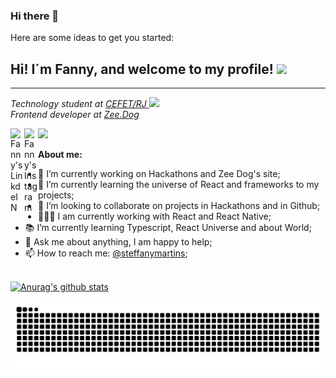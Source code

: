 ### Hi there 👋

<!--
**Steffany-Martins/Steffany-Martins** is a ✨ _special_ ✨ repository because its `README.md` (this file) appears on your GitHub profile.-->

Here are some ideas to get you started:


## Hi! I´m Fanny, and welcome to my profile! <img src="https://media.giphy.com/media/hvRJCLFzcasrR4ia7z/giphy.gif" width="25px">
<hr>

<p><em>Technology student at <a target="_blank" href="http://www.cefet-rj.br/index.php">CEFET/RJ </a><img src="https://media2.giphy.com/media/SUEN0j6R09jeEriEWr/giphy.gif?cid=ecf05e47f4f5jrf5a45vtjw830ten75mii34yk8rc7h099mv&rid=giphy.gif" width="25"></br>Frontend developer at <a target="_blank" href="https://www.zeedog.com.br/" >Zee.Dog</a> 
</em></p>

<a href="https://www.linkedin.com/in/steffany-martins-soares-3abb94181/">
  <img align="left" alt="Fanny's LinkdeIN" width="22px" src="https://cdn.jsdelivr.net/npm/simple-icons@v3/icons/linkedin.svg" />
</a>

<a href="https://www.instagram.com/steffanymartinsc/?hl=pt-br">
  <img align="left" alt="Fanny's Instagram" width="22px" src="https://cdn.jsdelivr.net/npm/simple-icons@v3/icons/instagram.svg" />
</a>

![](https://visitor-badge.glitch.me/badge?page_id=Steffany-Martins)

**About me:**
- 🔭 I’m currently working on Hackathons and Zee Dog's site;
- 🌱 I’m currently learning the universe of React and frameworks to my projects;
- 👯 I’m looking to collaborate on projects in Hackathons and in Github;
- 👩🏼‍💻 I am currently working with React and React Native;
- 📚 I’m currently learning Typescript, React Universe and about World; 
- 💬 Ask me about anything, I am happy to help;
- 📫 How to reach me: [@steffanymartins](https://www.linkedin.com/in/steffany-martins-soares-3abb94181/);

<br/>[![Anurag's github stats](https://github-readme-stats.vercel.app/api?username=Steffany-Martins&count_private=true&count_private=true&theme=tokyonight)](https://github.com/anuraghazra/github-readme-stats)



<img src="https://github.com/Steffany-Martins/Steffany-Martins/blob/output/github-contribution-grid-snake.svg" alt="SnaKeiko" />
